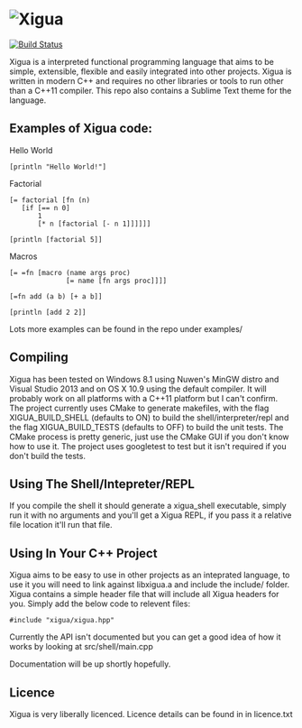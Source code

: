 ![Xigua](http://i.imgur.com/TFpew7Z.png)
===

[![Build Status](https://travis-ci.org/LiquidHelium/Xigua.png?branch=master)](https://travis-ci.org/LiquidHelium/Xigua)


Xigua is a interpreted functional programming language that aims to be simple, extensible, flexible and easily integrated into other projects. Xigua is written in modern C++ and requires no other libraries or tools to run other than a C++11 compiler. This repo also contains a Sublime Text theme for the language.

Examples of Xigua code:
---

Hello World

    [println "Hello World!"]

Factorial

    [= factorial [fn (n)
       [if [== n 0]
           1
           [* n [factorial [- n 1]]]]]]
    
    [println [factorial 5]]

Macros

    [= =fn [macro (name args proc) 
                  [= name [fn args proc]]]]
    
    [=fn add (a b) [+ a b]]
    
    [println [add 2 2]]
    
Lots more examples can be found in the repo under examples/

Compiling
---

Xigua has been tested on Windows 8.1 using Nuwen's MinGW distro and Visual Studio 2013 and on OS X 10.9 using the default compiler. It will probably work on all platforms with a C++11 platform but I can't confirm. The project currently uses CMake to generate makefiles, with the flag XIGUA_BUILD_SHELL (defaults to ON) to build the shell/interpreter/repl and the flag XIGUA_BUILD_TESTS (defaults to OFF) to build the unit tests. The CMake process is pretty generic, just use the CMake GUI if you don't know how to use it. The project uses googletest to test but it isn't required if you don't build the tests. 

Using The Shell/Intepreter/REPL
---

If you compile the shell it should generate a xigua_shell executable, simply run it with no arguments and you'll get a Xigua REPL, if you pass it a relative file location it'll run that file.


Using In Your C++ Project
---
Xigua aims to be easy to use in other projects as an inteprated language, to use it you will need to link against libxigua.a and include the include/ folder. Xigua contains a simple header file that will include all Xigua headers for you. Simply add the below code to relevent files:

    #include "xigua/xigua.hpp"

Currently the API isn't documented but you can get a good idea of how it works by looking at src/shell/main.cpp

Documentation will be up shortly hopefully.


Licence
---

Xigua is very liberally licenced. Licence details can be found in in licence.txt
